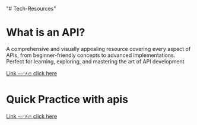 "# Tech-Resources"

# What is an API?

A comprehensive and visually appealing resource covering every aspect of APIs, from beginner-friendly concepts to advanced implementations. Perfect for learning, exploring, and mastering the art of API development

[Link -✅⚡🔥 click here](https://rapidapi.com/learn/rest)

# Quick Practice with apis

[Link -✅⚡🔥 click here](https://developer.cisco.com/learning/modules/rest-api-fundamentals/dne-hands-on-rest-apis/a-look-under-the-hood-at-rest/)
